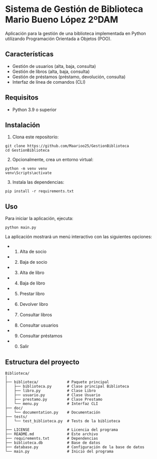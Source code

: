 # Sistema de Gestión de Biblioteca Mario Bueno López 2ºDAM

Aplicación para la gestión de una biblioteca implementada en Python utilizando Programación Orientada a Objetos (POO).

## Características

* Gestión de usuarios (alta, baja, consulta)
* Gestión de libros (alta, baja, consulta)
* Gestión de préstamos (préstamo, devolución, consulta)
* Interfaz de línea de comandos (CLI)

## Requisitos

* Python 3.9 o superior

## Instalación

1. Clona este repositorio:

```
git clone https://github.com/Maarioo25/GestionBiblioteca
cd GestionBiblioteca
```

2. Opcionalmente, crea un entorno virtual:

```
python -m venv venv
venv\Scripts\activate
```

3. Instala las dependencias:

```
pip install -r requirements.txt
```

## Uso

Para iniciar la aplicación, ejecuta:

```
python main.py
```

La aplicación mostrará un menú interactivo con las siguientes opciones:

-   1. Alta de socio
-   2. Baja de socio
-   3. Alta de libro
-   4. Baja de libro
-   5. Prestar libro
-   6. Devolver libro
-   7. Consultar libros
-   8. Consultar usuarios
-   9. Consultar préstamos
-   0. Salir

## Estructura del proyecto

```
Biblioteca/
│
├── biblioteca/             # Paquete principal
│   ├── biblioteca.py       # Clase principal Biblioteca
│   ├── libro.py            # Clase Libro
│   ├── usuario.py          # Clase Usuario
│   ├── prestamo.py         # Clase Prestamo
│   └── menu.py             # Interfaz CLI
├── doc/                    
│   └── documentation.py    # Documentación
├── tests/                    
│   └── test_biblioteca.py  # Tests de la biblioteca
│
├── LICENSE                 # Licencia del programa
├── README.md               # Este archivo
├── requirements.txt        # Dependencias
├── biblioteca.db           # Base de datos
├── database.py             # Configuración de la base de datos
└── main.py                 # Inicio del programa
```
